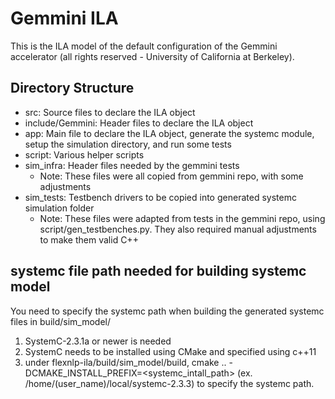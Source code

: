 # Gemmini ILA

This is the ILA model of the default configuration of the Gemmini accelerator (all rights reserved - University of California at Berkeley).

## Directory Structure

 - src: Source files to declare the ILA object
 - include/Gemmini: Header files to declare the ILA object
 - app: Main file to declare the ILA object, generate the systemc module, setup the simulation directory, and run some tests
 - script: Various helper scripts
 - sim_infra: Header files needed by the gemmini tests
    - Note: These files were all copied from gemmini repo, with some adjustments
 - sim_tests: Testbench drivers to be copied into generated systemc simulation folder
    - Note: These files were adapted from tests in the gemmini repo, using script/gen_testbenches.py. They also required manual adjustments to make them valid C++
 
 ## systemc file path needed for building systemc model

You need to specify the systemc path when building the generated systemc files in build/sim_model/

1. SystemC-2.3.1a or newer is needed
2. SystemC needs to be installed using CMake and specified using c++11
3. under flexnlp-ila/build/sim_model/build, cmake .. -DCMAKE_INSTALL_PREFIX=<systemc_intall_path> (ex. /home/(user_name)/local/systemc-2.3.3) to specify the systemc path.